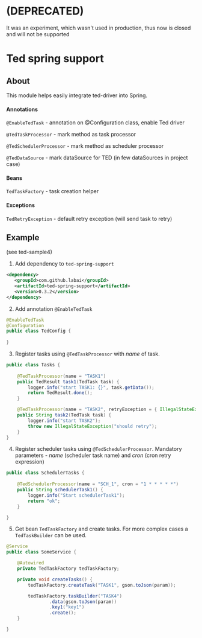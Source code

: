 # (DEPRECATED)
It was an experiment, which wasn't used in production, thus now is closed and will not be supported 

# Ted spring support

## About

This module helps easily integrate ted-driver into Spring.

#### Annotations
`@EnableTedTask` - annotation on @Configuration class, enable Ted driver 

`@TedTaskProcessor` - mark method as task processor

`@TedSchedulerProcessor` - mark method as scheduler processor

`@TedDataSource` - mark dataSource for TED (in few dataSources in project case)

#### Beans
`TedTaskFactory` - task creation helper

#### Exceptions
`TedRetryException` - default retry exception (will send task to retry)

## Example
(see ted-sample4)

1. Add dependency to `ted-spring-support`

```xml
<dependency>
   <groupId>com.github.labai</groupId>
   <artifactId>ted-spring-support</artifactId>
   <version>0.3.2</version>
</dependency>
```

2. Add annotation `@EnableTedTask` 
 
```java
@EnableTedTask
@Configuration
public class TedConfig {
   
}
```

3. Register tasks using `@TedTaskProcessor` with _name_ of task.


```java
public class Tasks {
    
	@TedTaskProcessor(name = "TASK1")
	public TedResult task1(TedTask task) {
		logger.info("start TASK1: {}", task.getData());
		return TedResult.done();
	}

	@TedTaskProcessor(name = "TASK2", retryException = { IllegalStateException.class })
	public String task2(TedTask task) {
		logger.info("start TASK2");
		throw new IllegalStateException("should retry");
	}
}
```

4. Register scheduler tasks using `@TedSchedulerProcessor`.
Mandatory parameters - _name_ (scheduler task name) and _cron_ 
(cron retry expression)
  
```java
public class SchedulerTasks {
    
	@TedSchedulerProcessor(name = "SCH_1", cron = "1 * * * * *")
	public String schedulerTask1() {
		logger.info("Start schedulerTask1");
		return "ok";
	}

}
```

5. Get bean `TedTaskFactory` and create tasks.
For more complex cases a `TedTaskBuilder` can be used.

```java
@Service
public class SomeService {

	@Autowired
	private TedTaskFactory tedTaskFactory;

	private void createTasks() {
        tedTaskFactory.createTask("TASK1", gson.toJson(param));

        tedTaskFactory.taskBuilder("TASK4")
                .data(gson.toJson(param))
                .key1("key1")
                .create();
	}

}
```
